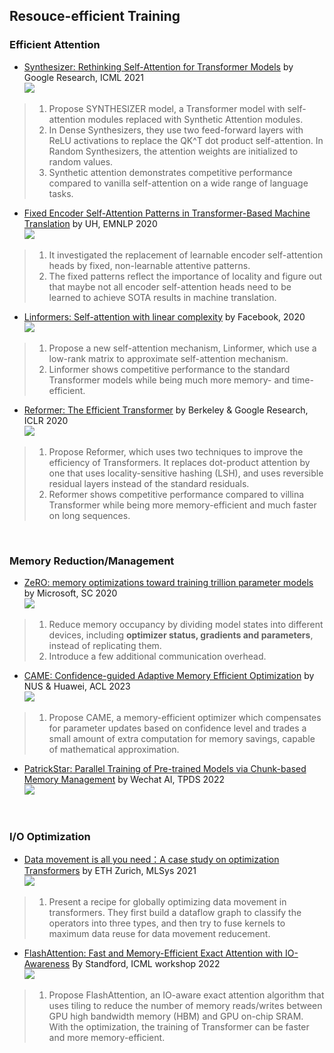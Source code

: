 ## Resouce-efficient Training

### Efficient Attention
- [Synthesizer: Rethinking Self-Attention for Transformer Models](http://proceedings.mlr.press/v139/tay21a.html) by Google Research, ICML 2021 \
   <img src="https://img.shields.io/badge/Main-Efficient Training-Green">
> 1. Propose SYNTHESIZER model,  a Transformer model with self-attention modules replaced with Synthetic Attention modules. 
> 2. In Dense Synthesizers, they use two feed-forward layers with ReLU activations to replace the QK^T dot product self-attention. In Random Synthesizers, the attention weights are initialized to random values.
> 3. Synthetic attention demonstrates competitive performance compared to vanilla self-attention on a wide range of language tasks.


- [Fixed Encoder Self-Attention Patterns in Transformer-Based Machine Translation](https://aclanthology.org/2020.findings-emnlp.49.pdf) by UH, EMNLP 2020 \
   <img src="https://img.shields.io/badge/Main-Efficient Training-Green">
> 1. It investigated the replacement of learnable encoder self-attention heads by fixed, non-learnable attentive patterns.
> 2. The fixed patterns reflect the importance of locality and figure out that maybe not all encoder self-attention heads need to be learned to achieve SOTA results in machine translation.

- [Linformers: Self-attention with linear complexity](https://arxiv.org/abs/2101.10277) by Facebook, 2020 \
   <img src="https://img.shields.io/badge/Main-Efficient Training-Green">
> 1. Propose a new self-attention mechanism, Linformer, which use a low-rank matrix to approximate self-attention mechanism. 
> 2. Linformer shows competitive performance to the standard Transformer models while being much more memory- and time-efficient.

- [Reformer: The Efficient Transformer](https://iclr.cc/virtual_2020/poster_rkgNKkHtvB.html) by Berkeley & Google Research, ICLR 2020 \
   <img src="https://img.shields.io/badge/Main-Efficient Training-Green">
> 1. Propose Reformer, which uses two techniques to improve the efficiency of Transformers. It replaces dot-product attention by one that uses locality-sensitive hashing (LSH), and uses reversible residual layers instead of the standard residuals.
> 2. Reformer shows competitive performance compared to villina Transformer while being more memory-efficient and much faster on long sequences.



<br/>

### Memory Reduction/Management
- [ZeRO: memory optimizations toward training trillion parameter models](https://dl.acm.org/doi/pdf/10.5555/3433701.3433727) by Microsoft, SC 2020 \
   <img src="https://img.shields.io/badge/Main-Efficient Training-Green">
> 1. Reduce memory occupancy by dividing model states into different devices, including **optimizer status, gradients and parameters**, instead of replicating them.
> 2. Introduce a few additional communication overhead.

- [CAME: Confidence-guided Adaptive Memory Efficient Optimization](https://aclanthology.org/2023.acl-long.243.pdf) by NUS & Huawei, ACL 2023 \
   <img src="https://img.shields.io/badge/Main-Efficient Training-Green">
> 1. Propose CAME, a memory-efficient optimizer which compensates for parameter updates based on confidence level and trades a small amount of extra computation for memory savings, capable of mathematical approximation.

- [PatrickStar: Parallel Training of Pre-trained Models via Chunk-based Memory Management](http://arxiv.org/abs/2108.05818) by Wechat AI, TPDS 2022 \
   <img src="https://img.shields.io/badge/Main-Efficient Training-Green">

<br/>

### I/O Optimization 
- [Data movement is all you need：A case study on optimization Transformers](https://proceedings.mlsys.org/paper_files/paper/2021/file/bc86e95606a6392f51f95a8de106728d-Paper.pdf) by ETH Zurich, MLSys 2021 \
   <img src="https://img.shields.io/badge/Main-Efficient Training-Green">
> 1. Present a recipe for globally optimizing data movement in transformers. They first build a dataflow graph to classify the operators into three types, and then try to fuse kernels to maximum data reuse for data movement reducement.

- [ FlashAttention: Fast and Memory-Efficient Exact Attention with IO-Awareness](https://arxiv.org/abs/2205.14135) By Standford, ICML workshop 2022 \
   <img src="https://img.shields.io/badge/Main-Efficient Training-Green">
> 1. Propose FlashAttention, an IO-aware exact attention algorithm that uses tiling to reduce the number of memory reads/writes between GPU high bandwidth memory (HBM) and GPU on-chip SRAM. With the optimization, the training of Transformer can be faster and more memory-efficient.
